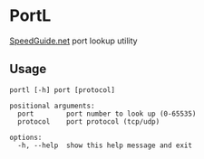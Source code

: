 # PortL

[SpeedGuide.net](https://speedguide.net) port lookup utility

## Usage

```
portl [-h] port [protocol]

positional arguments:
  port        port number to look up (0-65535)
  protocol    port protocol (tcp/udp)

options:
  -h, --help  show this help message and exit
```

